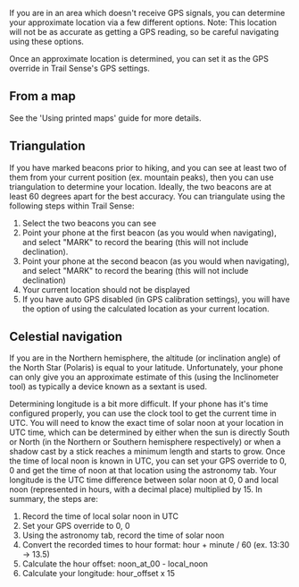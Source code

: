 If you are in an area which doesn't receive GPS signals, you can determine your approximate location via a few different options. Note: This location will not be as accurate as getting a GPS reading, so be careful navigating using these options.

Once an approximate location is determined, you can set it as the GPS override in Trail Sense's GPS settings.

## From a map

See the 'Using printed maps' guide for more details.

## Triangulation

If you have marked beacons prior to hiking, and you can see at least two of them from your current position (ex. mountain peaks), then you can use triangulation to determine your location. Ideally, the two beacons are at least 60 degrees apart for the best accuracy. You can triangulate using the following steps within Trail Sense:

1. Select the two beacons you can see
2. Point your phone at the first beacon (as you would when navigating), and select "MARK" to record the bearing (this will not include declination).
3. Point your phone at the second beacon (as you would when navigating), and select "MARK" to record the bearing (this will not include declination)
4. Your current location should not be displayed
5. If you have auto GPS disabled (in GPS calibration settings), you will have the option of using the calculated location as your current location.

## Celestial navigation

If you are in the Northern hemisphere, the altitude (or inclination angle) of the North Star (Polaris) is equal to your latitude. Unfortunately, your phone can only give you an approximate estimate of this (using the Inclinometer tool) as typically a device known as a sextant is used.

Determining longitude is a bit more difficult. If your phone has it's time configured properly, you can use the clock tool to get the current time in UTC. You will need to know the exact time of solar noon at your location in UTC time, which can be determined by either when the sun is directly South or North (in the Northern or Southern hemisphere respectively) or when a shadow cast by a stick reaches a minimum length and starts to grow. Once the time of local noon is known in UTC, you can set your GPS override to 0, 0 and get the time of noon at that location using the astronomy tab. Your longitude is the UTC time difference between solar noon at 0, 0 and local noon (represented in hours, with a decimal place) multiplied by 15. In summary, the steps are:

1. Record the time of local solar noon in UTC
2. Set your GPS override to 0, 0
3. Using the astronomy tab, record the time of solar noon
4. Convert the recorded times to hour format: hour + minute / 60 (ex. 13:30 -> 13.5)
5. Calculate the hour offset: noon_at_00 - local_noon
6. Calculate your longitude: hour_offset x 15

